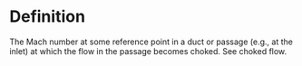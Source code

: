 # Definition

The Mach number at some reference point in a duct or passage (e.g., at
the inlet) at which the flow in the passage becomes choked. See choked
flow.
